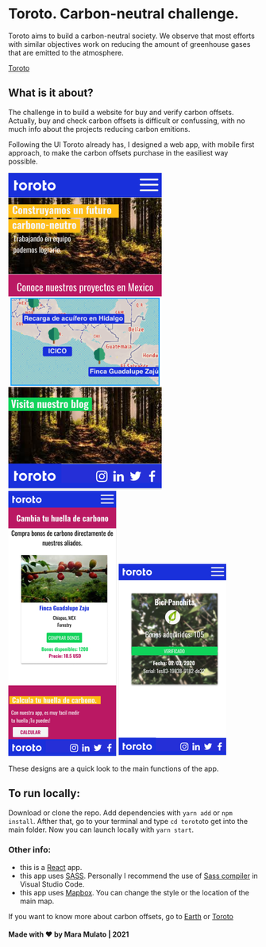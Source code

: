 # Toroto. Carbon-neutral challenge.

  
Toroto aims to build a carbon-neutral society. We observe that most efforts with similar objectives work on reducing the amount of greenhouse gases that are emitted to the atmosphere.

[Toroto](https://www.toroto.mx/es)

## What is it about?

The challenge in to build a website for buy and verify carbon offsets. Actually, buy and check carbon offsets is difficult or confussing, with no much info about the projects reducing carbon emitions.

Following the UI Toroto already has, I designed a web app, with mobile first approach, to make the carbon offsets purchase in the easiliest way possible.

![intro img](toroto/public/img/intro.png)
![compra img](toroto/public/img/compra.png)
![verificado img](toroto/public/img/verificado.png)

These designs are a quick look to the main functions of the app.


## To run locally:

Download or clone the repo. Add dependencies with ```yarn add``` or ```npm install```.
Afther that, go to your terminal and type ```cd toroto```to get into the main folder. Now you can launch locally with ```yarn start```.

### Other info:

- this is a [React](https://es.reactjs.org/) app. 
- this app uses [SASS](https://sass-lang.com/). Personally I recommend the use of [Sass compiler](https://marketplace.visualstudio.com/items?itemName=ritwickdey.live-sass) in Visual Studio Code.
- this app uses [Mapbox](https://www.mapbox.com/). You can change the style or the location of the main map.

If you want to know more about carbon offsets, go to [Earth](https://earth.org/global-carbon-offset-market/) or [Toroto](https://www.toroto.mx/en)

#### Made with :heart: by Mara Mulato | 2021

